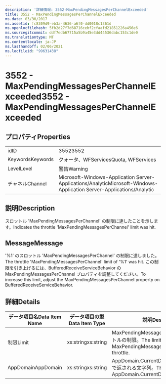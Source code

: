 ```yaml
---
description: '詳細情報: 3552-MaxPendingMessagesPerChannelExceeded'
title: 3552 - MaxPendingMessagesPerChannelExceeded
ms.date: 03/30/2017
ms.assetid: fc8309d9-eb3a-4636-a6f0-dd0018c1361d
ms.openlocfilehash: 5fb2d27f7d68716cebf2cfaafd21851226a456e6
ms.sourcegitcommit: ddf7edb67715a5b9a45e3dd44536dabc153c1de0
ms.translationtype: MT
ms.contentlocale: ja-JP
ms.lasthandoff: 02/06/2021
ms.locfileid: "99631438"
---
```

# <a name="3552---maxpendingmessagesperchannelexceeded"></a><span data-ttu-id="a52f6-103">3552 - MaxPendingMessagesPerChannelExceeded</span><span class="sxs-lookup"><span data-stu-id="a52f6-103">3552 - MaxPendingMessagesPerChannelExceeded</span></span>

## <a name="properties"></a><span data-ttu-id="a52f6-104">プロパティ</span><span class="sxs-lookup"><span data-stu-id="a52f6-104">Properties</span></span>  
  
|||  
|-|-|  
|<span data-ttu-id="a52f6-105">id</span><span class="sxs-lookup"><span data-stu-id="a52f6-105">ID</span></span>|<span data-ttu-id="a52f6-106">3552</span><span class="sxs-lookup"><span data-stu-id="a52f6-106">3552</span></span>|  
|<span data-ttu-id="a52f6-107">Keywords</span><span class="sxs-lookup"><span data-stu-id="a52f6-107">Keywords</span></span>|<span data-ttu-id="a52f6-108">クォータ、WFServices</span><span class="sxs-lookup"><span data-stu-id="a52f6-108">Quota, WFServices</span></span>|  
|<span data-ttu-id="a52f6-109">Level</span><span class="sxs-lookup"><span data-stu-id="a52f6-109">Level</span></span>|<span data-ttu-id="a52f6-110">警告</span><span class="sxs-lookup"><span data-stu-id="a52f6-110">Warning</span></span>|  
|<span data-ttu-id="a52f6-111">チャネル</span><span class="sxs-lookup"><span data-stu-id="a52f6-111">Channel</span></span>|<span data-ttu-id="a52f6-112">Microsoft-Windows-Application Server-Applications/Analytic</span><span class="sxs-lookup"><span data-stu-id="a52f6-112">Microsoft-Windows-Application Server-Applications/Analytic</span></span>|  
  
## <a name="description"></a><span data-ttu-id="a52f6-113">説明</span><span class="sxs-lookup"><span data-stu-id="a52f6-113">Description</span></span>  

 <span data-ttu-id="a52f6-114">スロットル 'MaxPendingMessagesPerChannel' の制限に達したことを示します。</span><span class="sxs-lookup"><span data-stu-id="a52f6-114">Indicates the throttle 'MaxPendingMessagesPerChannel' limit was hit.</span></span>  
  
## <a name="message"></a><span data-ttu-id="a52f6-115">Message</span><span class="sxs-lookup"><span data-stu-id="a52f6-115">Message</span></span>  

 <span data-ttu-id="a52f6-116">'%1' のスロットル 'MaxPendingMessagesPerChannel' の制限に達しました。</span><span class="sxs-lookup"><span data-stu-id="a52f6-116">The throttle 'MaxPendingMessagesPerChannel' limit of  '%1' was hit.</span></span> <span data-ttu-id="a52f6-117">この制限を引き上げるには、BufferedReceiveServiceBehavior の MaxPendingMessagesPerChannel プロパティを調整してください。</span><span class="sxs-lookup"><span data-stu-id="a52f6-117">To increase this limit, adjust the MaxPendingMessagesPerChannel property on BufferedReceiveServiceBehavior.</span></span>  
  
## <a name="details"></a><span data-ttu-id="a52f6-118">詳細</span><span class="sxs-lookup"><span data-stu-id="a52f6-118">Details</span></span>  
  
|<span data-ttu-id="a52f6-119">データ項目名</span><span class="sxs-lookup"><span data-stu-id="a52f6-119">Data Item Name</span></span>|<span data-ttu-id="a52f6-120">データ項目の型</span><span class="sxs-lookup"><span data-stu-id="a52f6-120">Data Item Type</span></span>|<span data-ttu-id="a52f6-121">説明</span><span class="sxs-lookup"><span data-stu-id="a52f6-121">Description</span></span>|  
|--------------------|--------------------|-----------------|  
|<span data-ttu-id="a52f6-122">制限</span><span class="sxs-lookup"><span data-stu-id="a52f6-122">Limit</span></span>|<span data-ttu-id="a52f6-123">xs:string</span><span class="sxs-lookup"><span data-stu-id="a52f6-123">xs:string</span></span>|<span data-ttu-id="a52f6-124">MaxPendingMessagesPerChannel スロットルの制限。</span><span class="sxs-lookup"><span data-stu-id="a52f6-124">The limit of the MaxPendingMessagesPerChannel throttle.</span></span>|  
|<span data-ttu-id="a52f6-125">AppDomain</span><span class="sxs-lookup"><span data-stu-id="a52f6-125">AppDomain</span></span>|<span data-ttu-id="a52f6-126">xs:string</span><span class="sxs-lookup"><span data-stu-id="a52f6-126">xs:string</span></span>|<span data-ttu-id="a52f6-127">AppDomain.CurrentDomain.FriendlyName で返される文字列。</span><span class="sxs-lookup"><span data-stu-id="a52f6-127">The string returned by AppDomain.CurrentDomain.FriendlyName.</span></span>|
